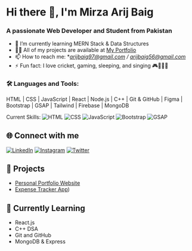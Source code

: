 

# Hi there 👋, I'm Mirza Arij Baig
### A passionate Web Developer and Student from Pakistan

- 🌱 I’m currently learning MERN Stack & Data Structures
- 👨‍💻 All of my projects are available at [My Portfolio](https://arij-portfolio.netlify.app/)
- 📫 How to reach me: **arijbaig97@gmail.com / arijbaig56@gmail.com*
- ⚡ Fun fact: I love cricket, gaming, sleeping, and singing 🎮🎤😴🏏

### 🛠️ Languages and Tools:
HTML | CSS | JavaScript | React | Node.js | C++ | Git & GitHub | Figma | Bootstrap | GSAP | Tailwind | Firebase | MongoDB


Current Skills:
![HTML](https://img.shields.io/badge/HTML5-orange?style=for-the-badge&logo=html5)
![CSS](https://img.shields.io/badge/CSS3-blue?style=for-the-badge&logo=css3)
![JavaScript](https://img.shields.io/badge/JavaScript-yellow?style=for-the-badge&logo=javascript)
![Bootstrap](https://img.shields.io/badge/Bootstrap-563d7c?style=for-the-badge&logo=bootstrap)
![GSAP](https://img.shields.io/badge/GSAP-88CE02?style=for-the-badge&logo=greensock&logoColor=white)


## 🌐 Connect with me
[![LinkedIn](https://img.shields.io/badge/LinkedIn-blue?style=flat-square&logo=linkedin)](https://www.linkedin.com/in/your-profile)
[![Instagram](https://img.shields.io/badge/Instagram-pink?style=flat-square&logo=instagram)](https://www.instagram.com/your-profile)
[![Twitter](https://img.shields.io/badge/Twitter-blue?style=flat-square&logo=twitter)](https://twitter.com/your-profile)

## 🚀 Projects
- [Personal Portfolio Website](https://arij-portfolio.netlify.app/)
- [Expense Tracker App]([https://680b319efe888e80dd98d2dd--dazzling-churros-7509c5.netlify.app/))

## 🧠 Currently Learning
- React.js
- C++ DSA
- Git and GitHub
- MongoDB & Express
